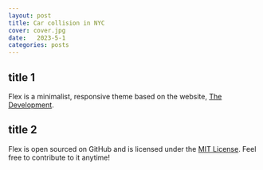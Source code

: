 ```yaml
---
layout: post
title: Car collision in NYC
cover: cover.jpg
date:   2023-5-1
categories: posts
---
```


## title 1

Flex is a minimalist, responsive theme based on the website, [The Development](http://thedevelopment.co).

## title 2

Flex is open sourced on GitHub and is licensed under the [MIT License](http://opensource.org/licenses/MIT). Feel free to contribute to it anytime!
